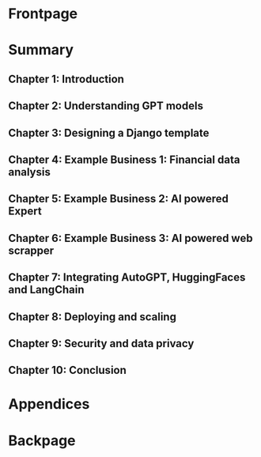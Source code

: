 # Frontpage
# Summary
## Chapter 1: Introduction
## Chapter 2: Understanding GPT models
## Chapter 3: Designing a Django template
## Chapter 4: Example Business 1: Financial data analysis
## Chapter 5: Example Business 2: AI powered Expert
## Chapter 6: Example Business 3: AI powered web scrapper
## Chapter 7: Integrating AutoGPT, HuggingFaces and LangChain
## Chapter 8: Deploying and scaling
## Chapter 9: Security and data privacy
## Chapter 10: Conclusion
# Appendices
# Backpage
